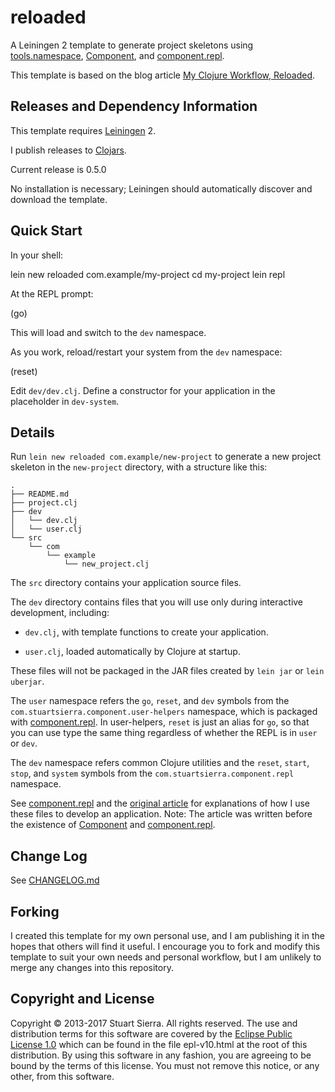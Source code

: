 # reloaded

A Leiningen 2 template to generate project skeletons using
[tools.namespace], [Component], and [component.repl].

This template is based on the blog article [My Clojure Workflow, Reloaded].


[tools.namespace]: https://github.com/clojure/tools.namespace
[Component]: https://github.com/stuartsierra/component
[component.repl]: https://github.com/stuartsierra/component.repl
[My Clojure Workflow, Reloaded]: http://thinkrelevance.com/blog/2013/06/04/clojure-workflow-reloaded


## Releases and Dependency Information

This template requires [Leiningen] 2.

I publish releases to [Clojars].

Current release is 0.5.0

No installation is necessary; Leiningen should automatically discover
and download the template.

[Leiningen]: http://leiningen.org/
[Clojars]: http://clojars.org/


## Quick Start

In your shell:

   lein new reloaded com.example/my-project
   cd my-project
   lein repl

At the REPL prompt:

   (go)

This will load and switch to the `dev` namespace.

As you work, reload/restart your system from the `dev` namespace:

   (reset)

Edit `dev/dev.clj`. Define a constructor for your application in the
placeholder in `dev-system`.


## Details

Run `lein new reloaded com.example/new-project` to generate a new
project skeleton in the `new-project` directory, with a structure like
this:

    .
    ├── README.md
    ├── project.clj
    ├── dev
    │   └── dev.clj
    │   └── user.clj
    └── src
        └── com
            └── example
                └── new_project.clj

The `src` directory contains your application source files.

The `dev` directory contains files that you will use only during
interactive development, including:

 * `dev.clj`, with template functions to create your application.

 * `user.clj`, loaded automatically by Clojure at startup.

These files will not be packaged in the JAR files created by `lein
jar` or `lein uberjar`.

The `user` namespace refers the `go`, `reset`, and `dev` symbols from
the `com.stuartsierra.component.user-helpers` namespace, which is
packaged with [component.repl]. In user-helpers, `reset` is just an
alias for `go`, so that you can use type the same thing regardless of
whether the REPL is in `user` or `dev`.

The `dev` namespace refers common Clojure utilities and the `reset`,
`start`, `stop`, and `system` symbols from the
`com.stuartsierra.component.repl` namespace.


See [component.repl] and the [original article] for explanations of
how I use these files to develop an application. Note: The article was
written before the existence of [Component] and [component.repl].

[original article]: http://thinkrelevance.com/blog/2013/06/04/clojure-workflow-reloaded


## Change Log

See [CHANGELOG.md](CHANGELOG.md)


## Forking

I created this template for my own personal use, and I am publishing
it in the hopes that others will find it useful. I encourage you to
fork and modify this template to suit your own needs and personal
workflow, but I am unlikely to merge any changes into this repository.


## Copyright and License

Copyright © 2013-2017 Stuart Sierra. All rights reserved. The use and
distribution terms for this software are covered by the
[Eclipse Public License 1.0] which can be found in the file
epl-v10.html at the root of this distribution. By using this software
in any fashion, you are agreeing to be bound by the terms of this
license. You must not remove this notice, or any other, from this
software.

[Eclipse Public License 1.0]: http://opensource.org/licenses/eclipse-1.0.php
